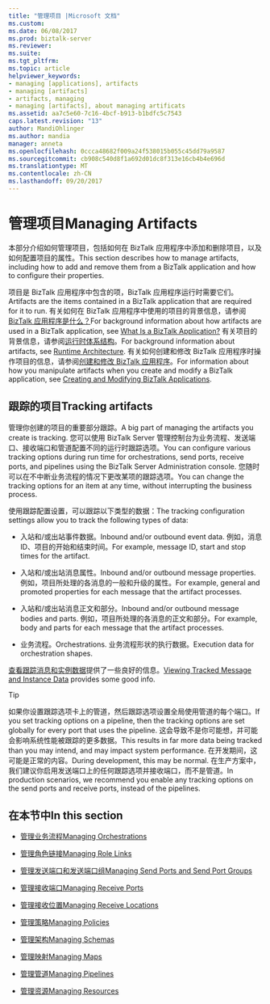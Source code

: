```yaml
---
title: "管理项目 |Microsoft 文档"
ms.custom: 
ms.date: 06/08/2017
ms.prod: biztalk-server
ms.reviewer: 
ms.suite: 
ms.tgt_pltfrm: 
ms.topic: article
helpviewer_keywords:
- managing [applications], artifacts
- managing [artifacts]
- artifacts, managing
- managing [artifacts], about managing artificats
ms.assetid: aa7c5e60-7c16-4bcf-b913-b1bdfc5c7543
caps.latest.revision: "13"
author: MandiOhlinger
ms.author: mandia
manager: anneta
ms.openlocfilehash: 0ccca48682f009a24f538015b055c45dd79a9587
ms.sourcegitcommit: cb908c540d8f1a692d01dc8f313e16cb4b4e696d
ms.translationtype: MT
ms.contentlocale: zh-CN
ms.lasthandoff: 09/20/2017
---
```

# <a name="managing-artifacts"></a><span data-ttu-id="843ef-102">管理项目</span><span class="sxs-lookup"><span data-stu-id="843ef-102">Managing Artifacts</span></span>
<span data-ttu-id="843ef-103">本部分介绍如何管理项目，包括如何在 BizTalk 应用程序中添加和删除项目，以及如何配置项目的属性。</span><span class="sxs-lookup"><span data-stu-id="843ef-103">This section describes how to manage artifacts, including how to add and remove them from a BizTalk application and how to configure their properties.</span></span>  
  
 <span data-ttu-id="843ef-104">项目是 BizTalk 应用程序中包含的项，BizTalk 应用程序运行时需要它们。</span><span class="sxs-lookup"><span data-stu-id="843ef-104">Artifacts are the items contained in a BizTalk application that are required for it to run.</span></span> <span data-ttu-id="843ef-105">有关如何在 BizTalk 应用程序中使用的项目的背景信息，请参阅[BizTalk 应用程序是什么？](../core/what-is-a-biztalk-application.md)</span><span class="sxs-lookup"><span data-stu-id="843ef-105">For background information about how artifacts are used in a BizTalk application, see [What Is a BizTalk Application?](../core/what-is-a-biztalk-application.md)</span></span> <span data-ttu-id="843ef-106">有关项目的背景信息，请参阅[运行时体系结构](../core/runtime-architecture.md)。</span><span class="sxs-lookup"><span data-stu-id="843ef-106">For background information about artifacts, see [Runtime Architecture](../core/runtime-architecture.md).</span></span> <span data-ttu-id="843ef-107">有关如何创建和修改 BizTalk 应用程序时操作项目的信息，请参阅[创建和修改 BizTalk 应用程序](../core/creating-and-modifying-biztalk-applications.md)。</span><span class="sxs-lookup"><span data-stu-id="843ef-107">For information about how you manipulate artifacts when you create and modify a BizTalk application, see [Creating and Modifying BizTalk Applications](../core/creating-and-modifying-biztalk-applications.md).</span></span>  

## <a name="tracking-artifacts"></a><span data-ttu-id="843ef-108">跟踪的项目</span><span class="sxs-lookup"><span data-stu-id="843ef-108">Tracking artifacts</span></span>
<span data-ttu-id="843ef-109">管理你创建的项目的重要部分跟踪。</span><span class="sxs-lookup"><span data-stu-id="843ef-109">A big part of managing the artifacts you create is tracking.</span></span> <span data-ttu-id="843ef-110">您可以使用 BizTalk Server 管理控制台为业务流程、发送端口、接收端口和管道配置不同的运行时跟踪选项。</span><span class="sxs-lookup"><span data-stu-id="843ef-110">You can configure various tracking options during run time for orchestrations, send ports, receive ports, and pipelines using the BizTalk Server Administration console.</span></span> <span data-ttu-id="843ef-111">您随时可以在不中断业务流程的情况下更改某项的跟踪选项。</span><span class="sxs-lookup"><span data-stu-id="843ef-111">You can change the tracking options for an item at any time, without interrupting the business process.</span></span>

<span data-ttu-id="843ef-112">使用跟踪配置设置，可以跟踪以下类型的数据：</span><span class="sxs-lookup"><span data-stu-id="843ef-112">The tracking configuration settings allow you to track the following types of data:</span></span>

- <span data-ttu-id="843ef-113">入站和/或出站事件数据。</span><span class="sxs-lookup"><span data-stu-id="843ef-113">Inbound and/or outbound event data.</span></span> <span data-ttu-id="843ef-114">例如，消息 ID、项目的开始和结束时间。</span><span class="sxs-lookup"><span data-stu-id="843ef-114">For example, message ID, start and stop times for the artifact.</span></span>

- <span data-ttu-id="843ef-115">入站和/或出站消息属性。</span><span class="sxs-lookup"><span data-stu-id="843ef-115">Inbound and/or outbound message properties.</span></span> <span data-ttu-id="843ef-116">例如，项目所处理的各消息的一般和升级的属性。</span><span class="sxs-lookup"><span data-stu-id="843ef-116">For example, general and promoted properties for each message that the artifact processes.</span></span>

- <span data-ttu-id="843ef-117">入站和/或出站消息正文和部分。</span><span class="sxs-lookup"><span data-stu-id="843ef-117">Inbound and/or outbound message bodies and parts.</span></span> <span data-ttu-id="843ef-118">例如，项目所处理的各消息的正文和部分。</span><span class="sxs-lookup"><span data-stu-id="843ef-118">For example, body and parts for each message that the artifact processes.</span></span>

- <span data-ttu-id="843ef-119">业务流程。</span><span class="sxs-lookup"><span data-stu-id="843ef-119">Orchestrations.</span></span> <span data-ttu-id="843ef-120">业务流程形状的执行数据。</span><span class="sxs-lookup"><span data-stu-id="843ef-120">Execution data for orchestration shapes.</span></span>

<span data-ttu-id="843ef-121">[查看跟踪消息和实例数据](../core/viewing-tracked-message-and-instance-data.md)提供了一些良好的信息。</span><span class="sxs-lookup"><span data-stu-id="843ef-121">[Viewing Tracked Message and Instance Data](../core/viewing-tracked-message-and-instance-data.md) provides some good info.</span></span> 


> [!TIP]
> <span data-ttu-id="843ef-122">如果你设置跟踪选项卡上的管道，然后跟踪选项设置全局使用管道的每个端口。</span><span class="sxs-lookup"><span data-stu-id="843ef-122">If you set tracking options on a pipeline, then the tracking options are set globally for every port that uses the pipeline.</span></span> <span data-ttu-id="843ef-123">这会导致不是你可能想，并可能会影响系统性能被跟踪的更多数据。</span><span class="sxs-lookup"><span data-stu-id="843ef-123">This results in far more data being tracked than you may intend, and may impact system performance.</span></span> <span data-ttu-id="843ef-124">在开发期间，这可能是正常的内容。</span><span class="sxs-lookup"><span data-stu-id="843ef-124">During development, this may be normal.</span></span> <span data-ttu-id="843ef-125">在生产方案中，我们建议你启用发送端口上的任何跟踪选项并接收端口，而不是管道。</span><span class="sxs-lookup"><span data-stu-id="843ef-125">In production scenarios, we recommend you enable any tracking options on the send ports and receive ports, instead of the pipelines.</span></span>
  
## <a name="in-this-section"></a><span data-ttu-id="843ef-126">在本节中</span><span class="sxs-lookup"><span data-stu-id="843ef-126">In this section</span></span>  
  
-   [<span data-ttu-id="843ef-127">管理业务流程</span><span class="sxs-lookup"><span data-stu-id="843ef-127">Managing Orchestrations</span></span>](../core/managing-orchestrations.md)  
  
-   [<span data-ttu-id="843ef-128">管理角色链接</span><span class="sxs-lookup"><span data-stu-id="843ef-128">Managing Role Links</span></span>](../core/managing-role-links.md)  
  
-   [<span data-ttu-id="843ef-129">管理发送端口和发送端口组</span><span class="sxs-lookup"><span data-stu-id="843ef-129">Managing Send Ports and Send Port Groups</span></span>](../core/managing-send-ports-and-send-port-groups.md)  
  
-   [<span data-ttu-id="843ef-130">管理接收端口</span><span class="sxs-lookup"><span data-stu-id="843ef-130">Managing Receive Ports</span></span>](../core/managing-receive-ports.md)  
  
-   [<span data-ttu-id="843ef-131">管理接收位置</span><span class="sxs-lookup"><span data-stu-id="843ef-131">Managing Receive Locations</span></span>](../core/managing-receive-locations.md)  
  
-   [<span data-ttu-id="843ef-132">管理策略</span><span class="sxs-lookup"><span data-stu-id="843ef-132">Managing Policies</span></span>](../core/managing-policies.md)  
  
-   [<span data-ttu-id="843ef-133">管理架构</span><span class="sxs-lookup"><span data-stu-id="843ef-133">Managing Schemas</span></span>](../core/managing-schemas.md)  
  
-   [<span data-ttu-id="843ef-134">管理映射</span><span class="sxs-lookup"><span data-stu-id="843ef-134">Managing Maps</span></span>](../core/managing-maps.md)  
  
-   [<span data-ttu-id="843ef-135">管理管道</span><span class="sxs-lookup"><span data-stu-id="843ef-135">Managing Pipelines</span></span>](../core/managing-pipelines.md)  
  
-   [<span data-ttu-id="843ef-136">管理资源</span><span class="sxs-lookup"><span data-stu-id="843ef-136">Managing Resources</span></span>](../core/managing-resources.md)